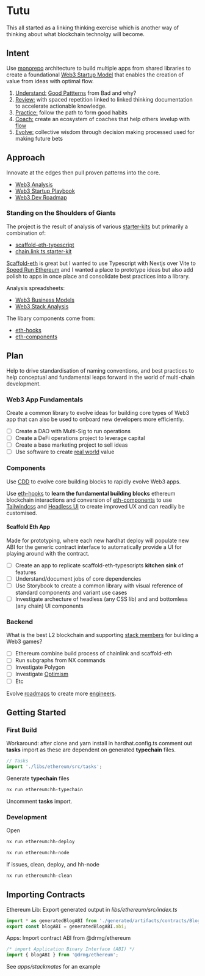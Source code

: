 # Tutu

This all started as a linking thinking exercise which is another way of thinking about what blockchain technolgy will become.

## Intent

Use [monorepo](https://mm.dreamineering.com/docs/projects/monorepo-apps/) architecture to build multiple apps from shared libraries to create a foundational [Web3 Startup Model](https://mm.dreamineering.com/docs/web3/startups/playbook) that enables the creation of value from ideas with optimal flow.

1. [Understand:](https://mm.dreamineering.com/docs/humans/skills/meta-learning/) [Good Pattterns](https://mm.dreamineering.com/docs/engineering/software/smart-contracts/patterns/) from Bad and why?
2. [Review:](https://mm.dreamineering.com/docs/flow/act/) with spaced repetition linked to linked thinking documentation to accelerate actionable knowledge.
3. [Practice:](https://mm.dreamineering.com/docs/engineering/software/developer-roadmaps) follow the path to form good habits
4. [Coach:](https://mm.dreamineering.com/docs/humans/skills/leadership/coach) create an ecosystem of coaches that help others levelup with [flow](/docs/flow)
5. [Evolve:](https://mm.dreamineering.com/docs/flow/decide/) collective wisdom through decision making processed used for making future bets

## Approach

Innovate at the edges then pull proven patterns into the core.

- [Web3 Analysis](https://mm.dreamineering.com/docs/web3/)
- [Web3 Startup Playbook](https://mm.dreamineering.com/docs/web3/startups/playbook)
- [Web3 Dev Roadmap](https://mm.dreamineering.com/docs/engineering/software/developer-roadmaps)

### Standing on the Shoulders of Giants

The project is the result of analysis of various [starter-kits](https://mm.dreamineering.com/docs/tech-stack/web3-stack/starter-kits/) but primarily a combination of:

- [scaffold-eth-typescript](https://github.com/scaffold-eth/scaffold-eth-typescript)
- [chain.link ts starter-kit](https://blog.chain.link/hardhat-starter-kit-typescript/)

[Scaffold-eth](https://github.com/scaffold-eth/scaffold-eth) is great but I wanted to use Typescript with Nextjs over Vite to [Speed Run Ethereum](https://speedrunethereum.com/) and I wanted a place to prototype ideas but also add polish to apps in once place and consolidate best practices into a library.

Analysis spreadsheets:

- [Web3 Business Models](https://docs.google.com/spreadsheets/d/1Lp6VNvj7d_rWV0hUHR6YxqijnECtg32XDVinhucBaS0/edit#gid=1528191388)
- [Web3 Stack Analysis](https://docs.google.com/spreadsheets/d/1ohhinbb1QvTZD7ZXpMBToFutBvsjdfvCuQR3bO3MQxE/edit#gid=194008115)

The libary components come from:

- [eth-hooks](https://github.com/scaffold-eth/eth-hooks)
- [eth-components](https://github.com/scaffold-eth/eth-components)

## Plan

Help to drive standardisation of naming conventions, and best practices to help conceptual and fundamental leaps forward in the world of multi-chain development.

### Web3 App Fundamentals

Create a common library to evolve ideas for building core types of Web3 app that can also be used to onboard new developers more efficiently.

- [ ] Create a DAO with Multi-Sig to run operations
- [ ] Create a DeFi operations project to leverage capital
- [ ] Create a base marketing project to sell ideas
- [ ] Use software to create [real world](https://mm.dreamineering.com/docs/projects) value

### Components

Use [CDD](https://mm.dreamineering.com/docs/engineering/software/architecture/component-driven-development) to evolve core building blocks to rapidly evolve Web3 apps.

Use [eth-hooks](https://github.com/scaffold-eth/eth-hooks) to **learn the fundamental building blocks** ethereum blockchain interactions and conversion of [eth-components](https://github.com/scaffold-eth/eth-components) to use [Tailwindcss](https://mm.dreamineering.com/docs/tech-stack/graphic-design-tech/tailwindcss/) and [Headless UI](https://mm.dreamineering.com/docs/tech-stack/frontend-dev/react/react-headless-ui) to create improved UX and can readily be customised.

#### Scaffold Eth App

Made for prototyping, where each new hardhat deploy will populate new ABI for the generic contract interface to automatically provide a UI for playing around with the contract.

- [ ] Create an app to replicate scaffold-eth-typescripts **kitchen sink** of features
- [ ] Understand/document jobs of core dependencies
- [ ] Use Storybook to create a common library with visual reference of standard components and variant use cases
- [ ] Investigate archecture of headless (any CSS lib) and and bottomless (any chain) UI components

### Backend

What is the best L2 blockchain and supporting [stack members](https://mm.dreamineering.com/docs/engineering/software/stacks/) for building a Web3 games?

- [ ] Ethereum combine build process of chainlink and scaffold-eth
- [ ] Run subgraphs from NX commands
- [ ] Investigate Polygon
- [ ] Investigate [Optimism](https://mm.dreamineering.com/docs/humans/skills/leadership/optimism)
- [ ] Etc

Evolve [roadmaps](https://mm.dreamineering.com/docs/engineering/software/developer-roadmaps) to create more [engineers](https://mm.dreamineering.com/docs/engineering/).

## Getting Started

### First Build

Workaround: after clone and yarn install in hardhat.config.ts comment out **tasks** import as these are dependent on generated **typechain** files.

```ts
// Tasks
import './libs/ethereum/src/tasks';
```

Generate **typechain** files

```bash
nx run ethereum:hh-typechain
```

Uncomment **tasks** import.

### Development

Open

```bash
nx run ethereum:hh-deploy
```

```bash
nx run ethereum:hh-node
```

If issues, clean, deploy, and hh-node

```bash
nx run ethereum:hh-clean
```

## Importing Contracts

Ethereum Lib: Export generated output in _libs/ethereum/src/index.ts_

```ts
import * as generatedBlogABI from './generated/artifacts/contracts/Blog.sol/Blog.json';
export const blogABI = generatedBlogABI.abi;
```

Apps: Import contract ABI from @drmg/ethereum

```ts
/* import Application Binary Interface (ABI) */
import { blogABI } from '@drmg/ethereum';
```

See _apps/stackmates_ for an example
